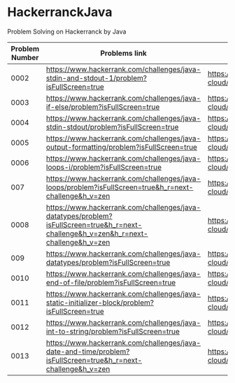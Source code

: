 # HackerranckJava
Problem Solving on Hackerranck by Java

|Problem Number| Problems link      | Problems Solution |
| ----------- | ----------- |---|
|0002|  https://www.hackerrank.com/challenges/java-stdin-and-stdout-1/problem?isFullScreen=true    | https://github.com/mohamedahmed-cloud/HackerranckJava/blob/main/problem0002.java  |
|0003| https://www.hackerrank.com/challenges/java-if-else/problem?isFullScreen=true   | https://github.com/mohamedahmed-cloud/HackerranckJava/blob/main/problem0003.java        |
|0004| https://www.hackerrank.com/challenges/java-stdin-stdout/problem?isFullScreen=true | https://github.com/mohamedahmed-cloud/HackerranckJava/blob/main/problem0004.java |
|0005| https://www.hackerrank.com/challenges/java-output-formatting/problem?isFullScreen=true |  https://github.com/mohamedahmed-cloud/HackerranckJava/blob/main/problem0005.java |
| 0006 |https://www.hackerrank.com/challenges/java-loops-i/problem?isFullScreen=true |https://github.com/mohamedahmed-cloud/HackerranckJava/blob/main/Problem0006.java |
|007| https://www.hackerrank.com/challenges/java-loops/problem?isFullScreen=true&h_r=next-challenge&h_v=zen |https://github.com/mohamedahmed-cloud/HackerranckJava/blob/main/Problem0007.java |
|0008 | https://www.hackerrank.com/challenges/java-datatypes/problem?isFullScreen=true&h_r=next-challenge&h_v=zen&h_r=next-challenge&h_v=zen |https://github.com/mohamedahmed-cloud/HackerranckJava/blob/main/Problem0008.java |
|009|https://www.hackerrank.com/challenges/java-datatypes/problem?isFullScreen=true | https://github.com/mohamedahmed-cloud/HackerranckJava/blob/main/problem0009.java |
|0010| https://www.hackerrank.com/challenges/java-end-of-file/problem?isFullScreen=true | https://github.com/mohamedahmed-cloud/HackerranckJava/blob/main/problem0010.java|
|0011|https://www.hackerrank.com/challenges/java-static-initializer-block/problem?isFullScreen=true |https://github.com/mohamedahmed-cloud/HackerranckJava/blob/main/Problem0011.java |
|0012| https://www.hackerrank.com/challenges/java-int-to-string/problem?isFullScreen=true | https://github.com/mohamedahmed-cloud/HackerranckJava/blob/main/problem0012.java |
|0013| https://www.hackerrank.com/challenges/java-date-and-time/problem?isFullScreen=true&h_r=next-challenge&h_v=zen | https://github.com/mohamedahmed-cloud/HackerranckJava/blob/main/Problem0013.java |




